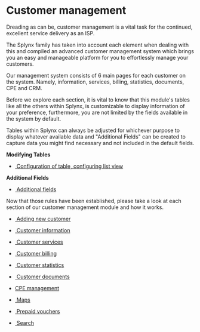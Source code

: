 Customer management
=========

Dreading as can be, customer management is a vital task for the continued, excellent service delivery as an ISP.

The Splynx family has taken into account each element when dealing with this and compiled an advanced customer management system which brings you an easy and manageable platform for you to effortlessly manage your customers.

Our management system consists of 6 main pages for each customer on the system. Namely, information, services, billing, statistics, documents, CPE and CRM.


Before we explore each section, it is vital to know that this module's tables like all the others within Splynx, is customizable to display information of your preference, furthermore, you are not limited by the fields available in the system by default.

Tables within Splynx can always be adjusted for whichever purpose to display whatever available data and "Additional Fields" can be created to capture data you might find necessary and not included in the default fields.

**Modifying Tables**

* [ Configuration of table, configuring list view](customer_management/configuration_of_the_table/configuration_of_the_table.md)

**Additional Fields**

* [ Additional fields](customer_management/custom_additional_fields/custom_additional_fields.md)

Now that those rules have been established, please take a look at each section of our customer management module and how it works.

* [ Adding new customer](customer_management/add_new_customer/add_new_customer.md)

* [ Customer information](customer_management/customer_information/customer_information.md)

* [ Customer services](customer_management/customer_services/customer_services.md)

* [ Customer billing](customer_management/customer_billing/customer_billing.md)

* [ Customer statistics](customer_management/customer_statistics/customer_statistics.md)

* [ Customer documents](customer_management/customer_documents/customer_documents.md)

* [CPE management](customer_management/cpe_management/cpe_management.md)

* [ Maps ](customer_management/maps/maps.md)

* [ Prepaid vouchers](customer_management/prepaid_vouchers/prepaid_vouchers.md)

* [ Search](customer_management/search/search.md)
